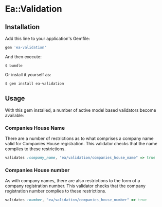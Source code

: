 # Ea::Validation

## Installation

Add this line to your application's Gemfile:

```ruby
gem 'ea-validation'
```

And then execute:

    $ bundle

Or install it yourself as:

    $ gem install ea-validation

## Usage

With this gem installed, a number of active model based validators become
available:

### Companies House Name

There are a number of restrictions as to what comprises a company name valid
for Companies House registration. This validator checks that the name complies
to these restrictions.

```ruby
validates :company_name, "ea/validation/companies_house_name" => true
```
### Companies House number

As with company names, there are also restrictions to the form of a company
registration number. This validator checks that the company registration
number complies to these restrictions.

```ruby
validates :number, "ea/validation/companies_house_number" => true
```
